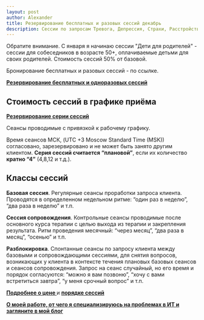 ```yaml
---
layout: post
author: Alexander
title: Резервирование бесплатных и разовых сессий декабрь
description: Сессии по запросам Тревога, Депрессия, Страхи, Расстройство эмоциональной сферы, Панические атаки, Эмоциональное выгорание, Стресс, Самоповреждение, Суицидальные планы, Трудности социальной и трудовой адаптации, Трудность общения
---
```


Обратите внимание. С января я начинаю сессии "Дети для родителей" - сессии для собеседников в возрасте 50+, оплачиваемые  детьми для своих родителей. Стоимость сессий 50% от базовой.

Бронирование бесплатных и разовых сессий - по ссылке.

**[Резервирование бесплатных и одноразовых сессий](https://bit.ly/3T2AMCU)**

## Стоимость сессий в графике приёма

**[Резервирование серии сессий](https://scr.ru/value_base/)**

Сеансы проводимые с привязкой к рабочему графику. 

Время сеансов МСК, (UTC +3 Moscow Standard Time (MSK)) согласовано, зарезервировано и не может быть занято другим клиентом. **Серия сессий считается “плановой”**, если их количество **кратно “4”** (4,8,12 и т.д.).

## Классы сессий

**Базовая сессия**. Регулярные сеансы проработки запроса клиента. Проводятся в определенном недельном ритме: “один раз в неделю”, “два раза в неделю” и т.п.

**Сессия сопровождения**. Контрольные сеансы проводимые после основного курса терапии с целью выхода из терапии и закрепления результата. Ритм проведения месячный: “через месяц”, “два раза в месяц”, “осенью” и т.п.

**Разблокировка**. Спонтанные сеансы по запросу клиента между базовыми и сопровождающими сессиями, для снятия вопросов, возникающих у клиента в контексте течения плановых базовых сеансов и сеансов сопровождения. Запрос на сеанс случайный, но его время и порядок согласуются: “можно я вам позвоню”, “хочу с вами встретиться завтра”, “у меня срочный вопрос” и т.п.

**[Подробнее о цене ](https://scr.ru/value/)** и **[порядке сессий](https://scr.ru/)**


**[О моей работе, от чего я специализируюсь на проблемах в ИТ и загляните в мой блог](https://bit.ly/m/ivlev)**
